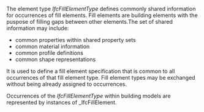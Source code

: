 The element type _IfcFillElementType_ defines commonly shared information for occurrences of fill elements. Fill elements are building elements with the puspose of filling gaps between other elements.The set of shared information may include:

* common properties within shared property sets
* common material information
* common profile definitions
* common shape representations

It is used to define a fill element specification that is common to all occurrences of that fill element type. Fill element types may be exchanged without being already assigned to occurrences.

Occurrences of the _IfcFillElementType_ within building models are represented by instances of _IfcFillElement.
